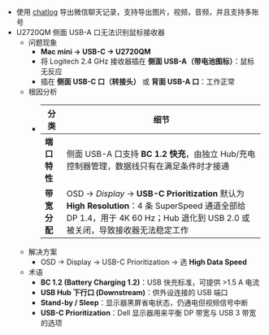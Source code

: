 - 使用 [chatlog](https://github.com/sjzar/chatlog) 导出微信聊天记录，支持导出图片，视频，音频，并且支持多账号
- U2720QM 侧面 USB-A 口无法识别鼠标接收器
	- 问题现象
		- **Mac mini → USB-C → U2720QM**
		- 将 Logitech 2.4 GHz 接收器插在 **侧面 USB-A（带电池图标）**：鼠标无反应
		- 插在 **侧面 USB-C 口（转接头）** 或 **背面 USB-A 口**：工作正常
	- 根因分析
		- | 分类 | 细节 |
		  | --- | --- |
		  | **端口特性** | 侧面 USB-A 口支持 **BC 1.2 快充**，由独立 Hub/充电控制器管理，数据线只有在满足条件时才接通 |
		  | **带宽分配** | OSD → *Display* → **USB-C Prioritization** 默认为 **High Resolution**：4 条 SuperSpeed 通道全部给 DP 1.4，用于 4K 60 Hz；Hub 退化到 USB 2.0 或被关闭，导致接收器无法稳定工作 |
	- 解决方案
		- OSD → Display → USB-C Prioritization → 选 **High Data Speed**
	- 术语
		- **BC 1.2 (Battery Charging 1.2)**：USB 快充标准，可提供 >1.5 A 电流
		- **USB Hub 下行口 (Downstream)**：供外设连接的 USB 端口
		- **Stand-by / Sleep**：显示器黑屏省电状态，仍通电但视频信号中断
		- **USB-C Prioritization**：Dell 显示器用来平衡 DP 带宽与 USB 3 带宽的选项